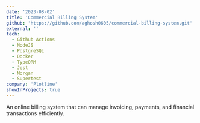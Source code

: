 ```yaml
---
date: '2023-08-02'
title: 'Commercial Billing System'
github: 'https://github.com/aghosh0605/commercial-billing-system.git'
external: ''
tech:
  - Github Actions
  - NodeJS
  - PostgreSQL
  - Docker
  - TypeORM
  - Jest
  - Morgan
  - Supertest
company: 'Plotline'
showInProjects: true
---
```


An online billing system that can manage invoicing, payments, and financial transactions efficiently.

